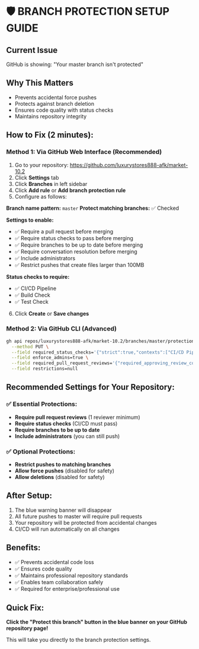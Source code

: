 # 🛡️ BRANCH PROTECTION SETUP GUIDE

## Current Issue
GitHub is showing: "Your master branch isn't protected"

## Why This Matters
- Prevents accidental force pushes
- Protects against branch deletion
- Ensures code quality with status checks
- Maintains repository integrity

## How to Fix (2 minutes):

### Method 1: Via GitHub Web Interface (Recommended)
1. Go to your repository: https://github.com/luxurystores888-afk/market-10.2
2. Click **Settings** tab
3. Click **Branches** in left sidebar
4. Click **Add rule** or **Add branch protection rule**
5. Configure as follows:

**Branch name pattern:** `master`
**Protect matching branches:** ✅ Checked

**Settings to enable:**
- ✅ Require a pull request before merging
- ✅ Require status checks to pass before merging
- ✅ Require branches to be up to date before merging
- ✅ Require conversation resolution before merging
- ✅ Include administrators
- ✅ Restrict pushes that create files larger than 100MB

**Status checks to require:**
- ✅ CI/CD Pipeline
- ✅ Build Check
- ✅ Test Check

6. Click **Create** or **Save changes**

### Method 2: Via GitHub CLI (Advanced)
```bash
gh api repos/luxurystores888-afk/market-10.2/branches/master/protection \
  --method PUT \
  --field required_status_checks='{"strict":true,"contexts":["CI/CD Pipeline","Build Check","Test Check"]}' \
  --field enforce_admins=true \
  --field required_pull_request_reviews='{"required_approving_review_count":1}' \
  --field restrictions=null
```

## Recommended Settings for Your Repository:

### ✅ Essential Protections:
- **Require pull request reviews** (1 reviewer minimum)
- **Require status checks** (CI/CD must pass)
- **Require branches to be up to date**
- **Include administrators** (you can still push)

### ✅ Optional Protections:
- **Restrict pushes to matching branches**
- **Allow force pushes** (disabled for safety)
- **Allow deletions** (disabled for safety)

## After Setup:
1. The blue warning banner will disappear
2. All future pushes to master will require pull requests
3. Your repository will be protected from accidental changes
4. CI/CD will run automatically on all changes

## Benefits:
- ✅ Prevents accidental code loss
- ✅ Ensures code quality
- ✅ Maintains professional repository standards
- ✅ Enables team collaboration safely
- ✅ Required for enterprise/professional use

## Quick Fix:
**Click the "Protect this branch" button in the blue banner on your GitHub repository page!**

This will take you directly to the branch protection settings.
